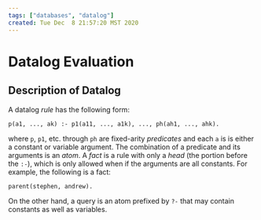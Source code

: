 ```yaml
---
tags: ["databases", "datalog"]
created: Tue Dec  8 21:57:20 MST 2020
---
```


# Datalog Evaluation

## Description of Datalog

A datalog _rule_ has the following form:

```
p(a1, ..., ak) :- p1(a11, ..., a1k), ..., ph(ah1, ..., ahk).
```

where `p`, `p1`, etc. through `ph` are fixed-arity _predicates_ and each `a` is is either a constant or variable argument. The combination of a predicate and its arguments is an _atom_. A _fact_ is a rule with only a _head_ (the portion before the `:-`), which is only allowed when if the arguments are all constants. For example, the following is a fact:

```
parent(stephen, andrew).
```

On the other hand, a query is an atom<!-- is the query an entire rule, or are individual atoms rules? --> prefixed by `?-` that may contain constants as well as variables.
